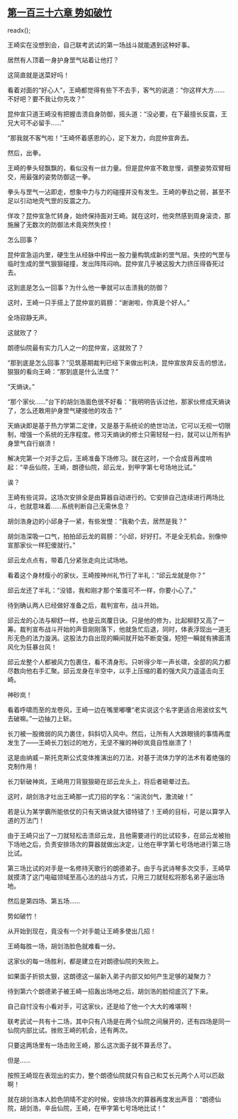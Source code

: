 ## [第一百三十六章 势如破竹](https://www.xxbiquge.com/11_11207/5463559.html)
readx();

  王崎实在没想到会，自己联考武试的第一场战斗就能遇到这种好事。

  居然有人顶着一身护身罡气站着让他打？

  这简直就是送菜好吗！

  看着对面的“好心人”，王崎都觉得有些下不去手，客气的说道：“你这样大方……不好吧？要不我让你先攻？”

  昆仲宣只道王崎没有把握击溃自身防御，摇头道：“没必要，在下最擅长反震，王兄大可不必留手……”

  “那我就不客气啦！”王崎怀着感恩的心，足下发力，向昆仲宣奔去。

  然后，出拳。

  王崎的拳头轻飘飘的，看似没有一丝力量。但是昆仲宣不敢怠慢，调整姿势双臂相交，用最强的姿势防御这一拳。

  拳头与罡气一沾即走，想象中力与力的碰撞并没有发生。王崎的拳劲之弱，甚至不足以引动地壳气罡的反震之力。

  佯攻？昆仲宣急忙转身，始终保持面对王崎。就在这时，他突然感到周身滚烫，那施展了无数次的防御法术竟突然失控！

  怎么回事？

  昆仲宣急运内里，硬生生从经脉中榨出一股力量构筑成新的罡气层。失控的气罡与临时生成的罡气狠狠碰撞，发出阵阵闷响。昆仲宣几乎被这股大力挤压得昏死过去。

  这到底是怎么一回事？为什么他一拳就可以击溃我的防御？

  这时，王崎一只手搭上了昆仲宣的肩膀：“谢谢啦，你真是个好人。”

  全场寂静无声。

  这就败了？

  朗德仙院最有实力几人之一的昆仲宣，这就败了？

  “那到底是怎么回事？”见筑基期裁判已经下来做出判决，昆仲宣放弃反击的想法，狠狠的看向王崎：“那到底是什么法度？”

  “天熵诀。”

  “那个家伙……”台下的胡剑浩面色很不好看：“我明明告诉过他，那家伙修成天熵诀了，怎么还敢用护身罡气硬接他的攻击？”

  天熵诀即是基于热力学第二定律，又是基于系统论的绝世功法，它可以无视一切限制，增强一个系统的无序程度。修习天熵诀的修士只需轻轻一扫，就可以让所有护身罡气自行崩溃！

  解决完第一个对手之后，王崎准备下场修习。就在这时，一个合成音再度响起：“辛岳仙院，王崎，朗德仙院，邱云龙，到甲字第七号场地比试。”

  诶？

  王崎有些诧异。这场次安排全是由算器自动进行的。它安排自己连续进行两场比斗，也就意味着……系统判断自己无需休息？

  胡剑浩身边的小邱身子一紧，有些发憷：“我勒个去，居然是我？”

  胡剑浩深吸一口气，拍拍邱云龙的肩膀：“小邱，好好打。不是全无机会。别像仲宣那家伙一样犯傻就行。”

  邱云龙点点有，带着几分紧张走向比试场地。

  看着这个身材瘦小的家伙，王崎按神州礼节行了半礼：“邱云龙就是你？”

  邱云龙还了半礼：“没错，我和刚才那个笨蛋可不一样，你要小心了。”

  待到确认两人已经做好准备之后，裁判宣布，战斗开始。

  邱云龙的心法与柳舒一样，也是云岚覆日诀。只是他的修为，比起柳舒又高了一筹。裁判宣布战斗开始的声音刚刚落下，他就急忙后退，同时，体表浮现出一道无形无色的法力漩涡。这股法力自出现的瞬间就开始不断变强，短短一瞬就有拂面清风化为狂暴台风！

  邱云龙整个人都被风力包裹住，看不清身形。只听得少年一声长啸，全部的风力都尽数向他右手汇聚。邱云龙身在半空中，以手上压缩的着的强大风力遥遥击向王崎。

  神砂岚！

  看着呼啸而至的龙卷风，王崎一边在嘴里嘟囔“老实说这个名字更适合用波纹玄气去破嘛。”一边抽刀上斩。

  长刀被一股微弱的风力裹住，斜斜切入风中。然后，让所有人大跌眼镜的事情再度发生了——王崎长刀划过的地方，无坚不摧的神砂岚竟自性崩溃了！

  这是由纳威－斯托克斯公式变体推演出的刀法，对基于流体力学的法术有着绝强的克制作用！

  长刀斩破神岚，王崎用刀背狠狠砸在邱云龙头上，将后者砸晕过去。

  这时，胡剑浩才吐出王崎那一式刀招的学名：“湍流剑气，激流破！”

  若是认为某学霸所能依仗的只有天熵诀就大错特错了！王崎的目标，可是以算学入道的万法门！

  由于王崎只出了一刀就轻松击溃邱云龙，且他需要进行的比试较多，在邱云龙被抬下场地之后，负责安排场次的算器就做出决定，让他在甲字第七号场地进行第三场比试。

  第三场比试的对手是一名修持天歌行的朗德弟子。由于与武诗琴多次交手，王崎早就摸清了这门电磁领域至高心法的战斗方式，只用三刀就轻松将那名弟子逼出场地。

  然后是第四场、第五场……

  势如破竹！

  从开始到现在，竟没有一个对手能让王崎多使出几招！

  王崎每胜一场，胡剑浩脸色就难看一分。

  这家伙的每一场胜利，都是建立在对朗德仙院的失败上。

  如果面子折损太狠，这朗德这一届新入弟子内部又如何产生足够的凝聚力？

  待到第六个朗德弟子被王崎一招轰出场地之后，胡剑浩的脸彻底沉了下来。

  自己自忖没有小看对手，可这家伙，还是给了他一个大大的难堪啊！

  联考武试一共有十二场，其中只有八场是在两个仙院之间展开的，还有四场是同一仙院内部比试。挫败王崎的机会，还有两次。

  只要这两场里有一场击败王崎，那么这次面子就不算丢尽了。

  但是……

  按照王崎现在表现出的实力，整个朗德仙院就只有自己和艾长元两个人可以匹敌啊！

  就在胡剑浩本人脸色阴晴不定的时候，安排场次的算器再度发出声音：“朗德仙院，胡剑浩，辛岳仙院，王崎，在甲字第七号场地比试！”
